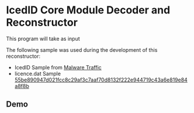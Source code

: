 # IcedID Core Module Decoder and Reconstructor

This program will take as input 

The following sample was used during the development of this reconstructor:
- IcedID Sample from [Malware Traffic](https://www.malware-traffic-analysis.net/2022/09/23/index.html)
- licence.dat Sample [55be890947d021fcc8c29af3c7aaf70d8132f222e944719c43a6e819e84a8f8b](https://www.virustotal.com/gui/file/55be890947d021fcc8c29af3c7aaf70d8132f222e944719c43a6e819e84a8f8b)

## Demo

